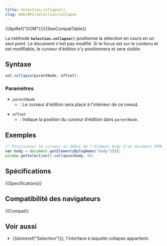 ```yaml
---
title: Selection.collapse()
slug: Web/API/Selection/collapse
---
```


{{ApiRef("DOM")}}{{SeeCompatTable}}

La méthode **`Selection.collapse()`** positionne la sélection en cours en un seul point. Le document n'est pas modifié. Si le focus est sur le contenu et est modifiable, le curseur d'édition s'y positionnera et sera visible.

## Syntaxe

```js
sel.collapse(parentNode, offset);
```

### Paramètres

- _`parentNode`_
  - : Le curseur d'édition sera placé à l'intérieur de ce noeud.

<!---->

- _`offset`_
  - : Indique la position du curseur d'édition dans `parentNode`.

## Exemples

```js
/* Positionner le curseur au début de l'élément body d'un document HTML. */
var body = document.getElementsByTagName("body")[0];
window.getSelection().collapse(body, 0);
```

## Spécifications

{{Specifications}}

## Compatibilité des navigateurs

{{Compat}}

## Voir aussi

- {{domxref("Selection")}}, l'interface à laquelle collapse appartient.
